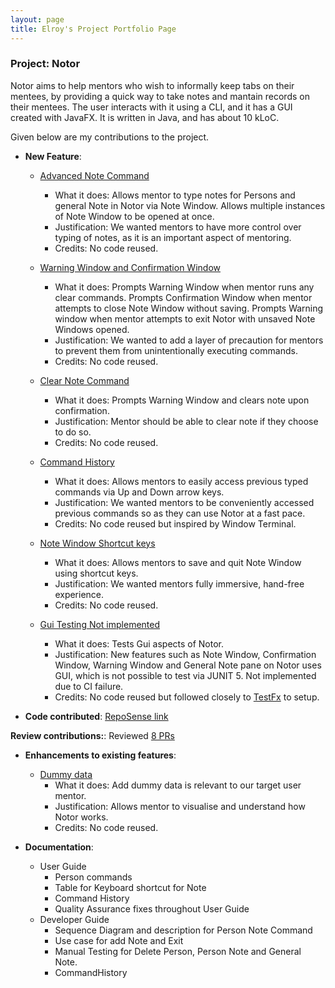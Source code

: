 ```yaml
---
layout: page
title: Elroy's Project Portfolio Page
---
```


### Project: Notor

Notor aims to help mentors who wish to informally keep tabs on their mentees, by providing a quick way to take notes and
mantain records on their mentees. The user interacts with it using a CLI, and it has a GUI created with JavaFX. It is
written in Java, and has about 10 kLoC.

Given below are my contributions to the project.

* **New Feature**:
  * [Advanced Note Command](https://github.com/AY2122S1-CS2103T-W08-1/tp/pull/76)
    * What it does: Allows mentor to type notes for Persons and general Note in Notor via Note Window.
      Allows multiple instances of Note Window to be opened at once.
    * Justification: We wanted mentors to have more control over typing of notes, as it is an important aspect
      of mentoring.
    * Credits: No code reused.

  * [Warning Window and Confirmation Window](https://github.com/AY2122S1-CS2103T-W08-1/tp/pull/76)
      * What it does: Prompts Warning Window when mentor runs any clear commands. Prompts Confirmation Window when
        mentor attempts to close Note Window without saving. Prompts Warning window when mentor attempts to exit Notor
        with unsaved Note Windows opened.
      * Justification: We wanted to add a layer of precaution for mentors to prevent them from unintentionally executing
        commands.
      * Credits: No code reused.

  * [Clear Note Command](https://github.com/AY2122S1-CS2103T-W08-1/tp/pull/115)
      * What it does: Prompts Warning Window and clears note upon confirmation.
      * Justification: Mentor should be able to clear note if they choose to do so.
      * Credits: No code reused.

  * [Command History](https://github.com/AY2122S1-CS2103T-W08-1/tp/pull/145)
      * What it does: Allows mentors to easily access previous typed commands via Up and Down arrow keys.
      * Justification: We wanted mentors to be conveniently accessed previous commands so as they can use Notor at a
        fast pace.
      * Credits: No code reused but inspired by Window Terminal.

  * [Note Window Shortcut keys](https://github.com/AY2122S1-CS2103T-W08-1/tp/pull/77)
      * What it does: Allows mentors to save and quit Note Window using shortcut keys.
      * Justification: We wanted mentors fully immersive, hand-free experience.
      * Credits: No code reused.

  * [Gui Testing Not implemented](https://github.com/AY2122S1-CS2103T-W08-1/tp/pull/229)
    * What it does: Tests Gui aspects of Notor.
    * Justification: New features such as Note Window, Confirmation Window, Warning Window and
      General Note pane on Notor uses GUI, which is not possible to test via JUNIT 5. Not implemented due
      to CI failure.
    * Credits: No code reused but followed closely to [TestFx](https://github.com/TestFX/TestFX) to setup.

* **Code contributed**: [RepoSense link](https://nus-cs2103-ay2122s1.github.io/tp-dashboard/?search=&sort=groupTitle&sortWithin=title&timeframe=commit&mergegroup=&groupSelect=groupByRepos&breakdown=true&checkedFileTypes=docs~functional-code~test-code~other&since=2021-09-17&tabOpen=true&tabType=zoom&tabAuthor=elroygohjy&tabRepo=AY2122S1-CS2103T-W08-1%2Ftp%5Bmaster%5D&authorshipIsMergeGroup=false&authorshipFileTypes=docs~functional-code~test-code&authorshipIsBinaryFileTypeChecked=false&zA=elroygohjy&zR=AY2122S1-CS2103T-W08-1%2Ftp%5Bmaster%5D&zACS=213.98121387283237&zS=2021-09-17&zFS=&zU=2021-11-07&zMG=false&zFTF=commit&zFGS=groupByRepos&zFR=false)

**Review contributions:**: Reviewed [8 PRs](https://github.com/AY2122S1-CS2103T-W08-1/tp/pulls?q=is%3Apr+is%3Aclosed+reviewed-by%3A%40me)
* **Enhancements to existing features**:
    * [Dummy data](https://github.com/AY2122S1-CS2103T-W08-1/tp/pull/241)
        * What it does: Add dummy data is relevant to our target user mentor.
        * Justification: Allows mentor to visualise and understand how Notor works.
        * Credits: No code reused.

* **Documentation**:
    * User Guide
        * Person commands
        * Table for Keyboard shortcut for Note
        * Command History
        * Quality Assurance fixes throughout User Guide
    * Developer Guide 
      * Sequence Diagram and description for Person Note Command
      * Use case for add Note and Exit
      * Manual Testing for Delete Person, Person Note and General Note.
      * CommandHistory
